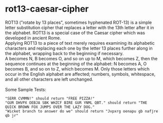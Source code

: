 # rot13-caesar-cipher
ROT13 ("rotate by 13 places", sometimes hyphenated ROT-13) is a simple letter substitution cipher that replaces a letter with the 13th letter after it in the alphabet. ROT13 is a special case of the Caesar cipher which was developed in ancient Rome. <br>Applying ROT13 to a piece of text merely requires examining its alphabetic characters and replacing each one by the letter 13 places further along in the alphabet, wrapping back to the beginning if necessary. <br>A becomes N, B becomes O, and so on up to M, which becomes Z, then the sequence continues at the beginning of the alphabet: N becomes A, O becomes B, and so on to Z, which becomes M. Only those letters which occur in the English alphabet are affected; numbers, symbols, whitespace, and all other characters are left unchanged.<br><br>
Some Sample Tests:
```
"SERR CVMMN!" should return "FREE PIZZA!"
"GUR DHVPX OEBJA SBK WHZCF BIRE GUR YNML QBT." should return "THE QUICK BROWN FOX JUMPS OVER THE LAZY DOG."
"Wicket branch to answer do we" should return "Jvpxrg oenapu gb nafjre qb jr"
```

